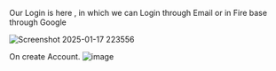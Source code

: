 Our Login is here , in which we can Login through Email or in Fire base through Google
                                                                                                                      
![Screenshot 2025-01-17 223556](https://github.com/user-attachments/assets/0815494a-8558-4b35-aca5-f9fa4fef5197)         


On create Account.
![image](https://github.com/user-attachments/assets/0278d71a-25ea-4405-883d-e8b53a049b81)




